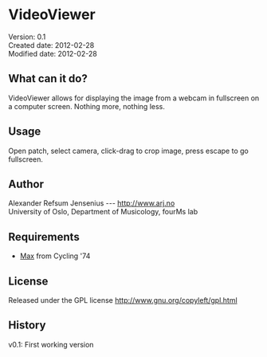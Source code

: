 # VideoViewer

Version: 	   0.1  
Created date:  2012-02-28  
Modified date: 2012-02-28

## What can it do?

VideoViewer allows for displaying the image from a webcam in fullscreen on a computer screen. Nothing more, nothing less. 


## Usage 

Open patch, select camera, click-drag to crop image, press escape to go fullscreen. 


## Author 

Alexander Refsum Jensenius  --- http://www.arj.no  
University of Oslo, Department of Musicology, fourMs lab

## Requirements

- [Max](cycling74.com/products/maxmspjitter/) from Cycling '74


## License 

Released under the GPL license
http://www.gnu.org/copyleft/gpl.html



## History 

v0.1: First working version